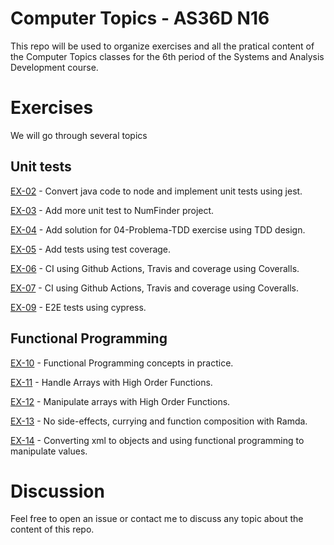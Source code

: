 # Computer Topics - AS36D N16

This repo will be used to organize exercises and all the pratical content of the Computer Topics classes for the 6th period of the Systems and Analysis Development course.


# Exercises

We will go through several topics

## Unit tests

[EX-02](https://github.com/tgwow/computer-topics/tree/master/NAP/02) - Convert java code to node and implement unit tests using jest.

[EX-03](https://github.com/tgwow/computer-topics/tree/master/NAP/03) - Add more unit test to NumFinder project.

[EX-04](https://github.com/tgwow/computer-topics/tree/master/NAP/04) - Add solution for 04-Problema-TDD exercise using TDD design.

[EX-05](https://github.com/tgwow/computer-topics/tree/master/NAP/05) - Add tests using test coverage.

[EX-06](https://github.com/tgwow/ci-example) - CI using Github Actions, Travis and coverage using Coveralls.

[EX-07](https://github.com/tgwow/salary-calculator) - CI using Github Actions, Travis and coverage using Coveralls.

[EX-09](https://github.com/tgwow/cypress-exercise) - E2E tests using cypress.


## Functional Programming

[EX-10](https://github.com/tgwow/computer-topics/tree/master/NAP/10) - Functional Programming concepts in practice.

[EX-11](https://github.com/tgwow/computer-topics/tree/master/NAP/11) - Handle Arrays with High Order Functions.

[EX-12](https://github.com/tgwow/computer-topics/tree/master/NAP/12) - Manipulate arrays with High Order Functions.

[EX-13](https://github.com/tgwow/computer-topics/tree/master/NAP/13) - No side-effects, currying and function composition with Ramda.

[EX-14](https://github.com/tgwow/computer-topics/tree/master/NAP/14) - Converting xml to objects and using functional programming to manipulate values.

# Discussion

Feel free to open an issue or contact me to discuss any topic about the content of this repo.
